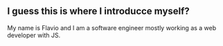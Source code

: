 ## I guess this is where I introducce myself?

My name is Flavio and I am a software engineer mostly working as a web developer with JS.
